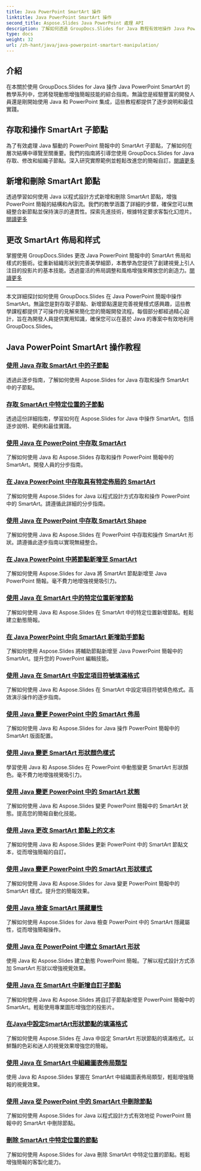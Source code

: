 ```yaml
---
title: Java PowerPoint SmartArt 操作
linktitle: Java PowerPoint SmartArt 操作
second_title: Aspose.Slides Java PowerPoint 處理 API
description: 了解如何透過 GroupDocs.Slides for Java 教程有效地操作 Java PowerPoint SmartArt。造訪子節點、新增節點、更改佈局等等！
type: docs
weight: 32
url: /zh-hant/java/java-powerpoint-smartart-manipulation/
---
```


## 介紹

在本關於使用 GroupDocs.Slides for Java 操作 Java PowerPoint SmartArt 的教學系列中，您將發現動態增強簡報技能的綜合指南。無論您是經驗豐富的開發人員還是剛開始使用 Java 和 PowerPoint 集成，這些教程都提供了逐步說明和最佳實踐。

## 存取和操作 SmartArt 子節點

為了有效處理 Java 驅動的 PowerPoint 簡報中的 SmartArt 子節點，了解如何在層次結構中導覽至關重要。我們的指南將引導您使用 GroupDocs.Slides for Java 存取、修改和組織子節點。深入研究實際範例並輕鬆改進您的簡報自訂。[閱讀更多](./access-child-nodes-smartart-java/)

## 新增和刪除 SmartArt 節點

透過學習如何使用 Java 以程式設計方式新增和刪除 SmartArt 節點，增強 PowerPoint 簡報的結構和內容流。我們的教學涵蓋了詳細的步驟，確保您可以無縫整合新節點並保持演示的連貫性。探索先進技術，根據特定要求客製化幻燈片。[閱讀更多](./add-nodes-smartart-java-powerpoint/)

## 更改 SmartArt 佈局和样式

掌握使用 GroupDocs.Slides 更改 Java PowerPoint 簡報中的 SmartArt 佈局和樣式的藝術。從重新組織形狀到完善美學細節，本教學為您提供了創建視覺上引人注目的投影片的基本技能。透過靈活的佈局調整和風格增強來釋放您的創造力。[閱讀更多](./change-smartart-layout-powerpoint-java/)

---

本文詳細探討如何使用 GroupDocs.Slides 在 Java PowerPoint 簡報中操作 SmartArt。無論您是對存取子節點、新增節點還是完善視覺樣式感興趣，這些教學課程都提供了可操作的見解來簡化您的簡報開發流程。每個部分都經過精心設計，旨在為開發人員提供實用知識，確保您可以在基於 Java 的專案中有效地利用 GroupDocs.Slides。

## Java PowerPoint SmartArt 操作教程
### [使用 Java 存取 SmartArt 中的子節點](./access-child-nodes-smartart-java/)
透過此逐步指南，了解如何使用 Aspose.Slides for Java 存取和操作 SmartArt 中的子節點。
### [存取 SmartArt 中特定位置的子節點](./access-child-node-specific-position-smartart-java/)
透過這份詳細指南，學習如何在 Aspose.Slides for Java 中操作 SmartArt。包括逐步說明、範例和最佳實踐。
### [使用 Java 在 PowerPoint 中存取 SmartArt](./access-smartart-powerpoint-java/)
了解如何使用 Java 和 Aspose.Slides 存取和操作 PowerPoint 簡報中的 SmartArt。開發人員的分步指南。
### [在 Java PowerPoint 中存取具有特定佈局的 SmartArt](./access-smartart-specific-layout-java-powerpoint/)
了解如何使用 Aspose.Slides for Java 以程式設計方式存取和操作 PowerPoint 中的 SmartArt。請遵循此詳細的分步指南。
### [使用 Java 在 PowerPoint 中存取 SmartArt Shape](./access-smartart-shape-powerpoint-java/)
了解如何使用 Java 和 Aspose.Slides 在 PowerPoint 中存取和操作 SmartArt 形狀。請遵循此逐步指南以實現無縫整合。
### [在 Java PowerPoint 中將節點新增至 SmartArt](./add-nodes-smartart-java-powerpoint/)
了解如何使用 Aspose.Slides for Java 將 SmartArt 節點新增至 Java PowerPoint 簡報。毫不費力地增強視覺吸引力。
### [使用 Java 在 SmartArt 中的特定位置新增節點](./add-nodes-specific-position-smartart-java/)
了解如何使用 Java 和 Aspose.Slides 在 SmartArt 中的特定位置新增節點。輕鬆建立動態簡報。
### [在 Java PowerPoint 中向 SmartArt 新增助手節點](./add-assistant-node-smartart-java-powerpoint/)
了解如何使用 Aspose.Slides 將輔助節點新增至 Java PowerPoint 簡報中的 SmartArt。提升您的 PowerPoint 編輯技能。
### [使用 Java 在 SmartArt 中設定項目符號填滿格式](./set-bullet-fill-format-smartart-java/)
了解如何使用 Java 和 Aspose.Slides 在 SmartArt 中設定項目符號填色格式。高效演示操作的逐步指南。
### [使用 Java 變更 PowerPoint 中的 SmartArt 佈局](./change-smartart-layout-powerpoint-java/)
了解如何使用 Java 和 Aspose.Slides for Java 操作 PowerPoint 簡報中的 SmartArt 版面配置。
### [使用 Java 變更 SmartArt 形狀顏色樣式](./change-smartart-shape-color-style-java/)
學習使用 Java 和 Aspose.Slides 在 PowerPoint 中動態變更 SmartArt 形狀顏色。毫不費力地增強視覺吸引力。
### [使用 Java 變更 PowerPoint 中的 SmartArt 狀態](./change-smartart-state-powerpoint-java/)
了解如何使用 Java 和 Aspose.Slides 變更 PowerPoint 簡報中的 SmartArt 狀態。提高您的簡報自動化技能。
### [使用 Java 更改 SmartArt 節點上的文本](./change-text-smartart-node-java/)
了解如何使用 Java 和 Aspose.Slides 更新 PowerPoint 中的 SmartArt 節點文本，從而增強簡報的自訂。
### [使用 Java 變更 PowerPoint 中的 SmartArt 形狀樣式](./change-smartart-shape-style-powerpoint-java/)
了解如何使用 Java 和 Aspose.Slides for Java 變更 PowerPoint 簡報中的 SmartArt 樣式。提升您的簡報效果。
### [使用 Java 檢查 SmartArt 隱藏屬性](./check-smartart-hidden-property-java/)
了解如何使用 Aspose.Slides for Java 檢查 PowerPoint 中的 SmartArt 隱藏屬性，從而增強簡報操作。
### [使用 Java 在 PowerPoint 中建立 SmartArt 形狀](./create-smartart-shape-powerpoint-java/)
使用 Java 和 Aspose.Slides 建立動態 PowerPoint 簡報。了解以程式設計方式添加 SmartArt 形狀以增強視覺效果。
### [使用 Java 在 SmartArt 中新增自訂子節點](./add-custom-child-nodes-smartart-java/)
了解如何使用 Java 和 Aspose.Slides 將自訂子節點新增至 PowerPoint 簡報中的 SmartArt。輕鬆使用專業圖形增強您的投影片。
### [在Java中設定SmartArt形狀節點的填滿格式](./set-fill-format-smartart-shape-node-java/)
了解如何使用 Aspose.Slides 在 Java 中設定 SmartArt 形狀節點的填滿格式。以鮮豔的色彩和迷人的視覺效果增強您的簡報。
### [使用 Java 在 SmartArt 中組織圖表佈局類型](./organize-chart-layout-type-smartart-java/)
使用 Java 和 Aspose.Slides 掌握在 SmartArt 中組織圖表佈局類型，輕鬆增強簡報的視覺效果。
### [使用 Java 從 PowerPoint 中的 SmartArt 中刪除節點](./remove-node-smartart-powerpoint-java/)
了解如何使用 Aspose.Slides for Java 以程式設計方式有效地從 PowerPoint 簡報中的 SmartArt 中刪除節點。
### [刪除 SmartArt 中特定位置的節點](./remove-node-specific-position-smartart-java/)
了解如何使用 Aspose.Slides for Java 刪除 SmartArt 中特定位置的節點。輕鬆增強簡報的客製化能力。